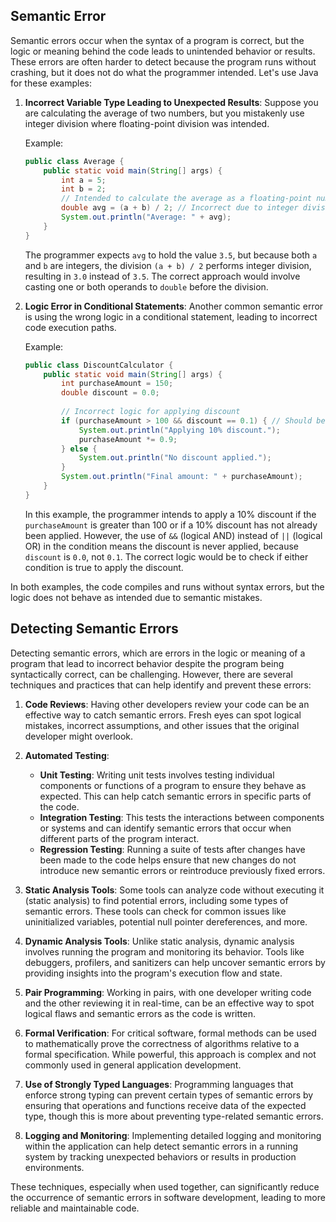 ## Semantic Error

Semantic errors occur when the syntax of a program is correct, but the logic or meaning behind the code leads to unintended behavior or results. These errors are often harder to detect because the program runs without crashing, but it does not do what the programmer intended. Let's use Java for these examples:

1. **Incorrect Variable Type Leading to Unexpected Results**:
   Suppose you are calculating the average of two numbers, but you mistakenly use integer division where floating-point division was intended.

   Example:
   ```java
   public class Average {
       public static void main(String[] args) {
           int a = 5;
           int b = 2;
           // Intended to calculate the average as a floating-point number
           double avg = (a + b) / 2; // Incorrect due to integer division
           System.out.println("Average: " + avg);
       }
   }
   ```
   The programmer expects `avg` to hold the value `3.5`, but because both `a` and `b` are integers, the division `(a + b) / 2` performs integer division, resulting in `3.0` instead of `3.5`. The correct approach would involve casting one or both operands to `double` before the division.

2. **Logic Error in Conditional Statements**:
   Another common semantic error is using the wrong logic in a conditional statement, leading to incorrect code execution paths.

   Example:
   ```java
   public class DiscountCalculator {
       public static void main(String[] args) {
           int purchaseAmount = 150;
           double discount = 0.0;
           
           // Incorrect logic for applying discount
           if (purchaseAmount > 100 && discount == 0.1) { // Should be ||
               System.out.println("Applying 10% discount.");
               purchaseAmount *= 0.9;
           } else {
               System.out.println("No discount applied.");
           }
           System.out.println("Final amount: " + purchaseAmount);
       }
   }
   ```
   In this example, the programmer intends to apply a 10% discount if the `purchaseAmount` is greater than 100 or if a 10% discount has not already been applied. However, the use of `&&` (logical AND) instead of `||` (logical OR) in the condition means the discount is never applied, because `discount` is `0.0`, not `0.1`. The correct logic would be to check if either condition is true to apply the discount.

In both examples, the code compiles and runs without syntax errors, but the logic does not behave as intended due to semantic mistakes.

## Detecting Semantic Errors

Detecting semantic errors, which are errors in the logic or meaning of a program that lead to incorrect behavior despite the program being syntactically correct, can be challenging. However, there are several techniques and practices that can help identify and prevent these errors:

1. **Code Reviews**: Having other developers review your code can be an effective way to catch semantic errors. Fresh eyes can spot logical mistakes, incorrect assumptions, and other issues that the original developer might overlook.

2. **Automated Testing**:
   - **Unit Testing**: Writing unit tests involves testing individual components or functions of a program to ensure they behave as expected. This can help catch semantic errors in specific parts of the code.
   - **Integration Testing**: This tests the interactions between components or systems and can identify semantic errors that occur when different parts of the program interact.
   - **Regression Testing**: Running a suite of tests after changes have been made to the code helps ensure that new changes do not introduce new semantic errors or reintroduce previously fixed errors.

3. **Static Analysis Tools**: Some tools can analyze code without executing it (static analysis) to find potential errors, including some types of semantic errors. These tools can check for common issues like uninitialized variables, potential null pointer dereferences, and more.

4. **Dynamic Analysis Tools**: Unlike static analysis, dynamic analysis involves running the program and monitoring its behavior. Tools like debuggers, profilers, and sanitizers can help uncover semantic errors by providing insights into the program's execution flow and state.

5. **Pair Programming**: Working in pairs, with one developer writing code and the other reviewing it in real-time, can be an effective way to spot logical flaws and semantic errors as the code is written.

6. **Formal Verification**: For critical software, formal methods can be used to mathematically prove the correctness of algorithms relative to a formal specification. While powerful, this approach is complex and not commonly used in general application development.

7. **Use of Strongly Typed Languages**: Programming languages that enforce strong typing can prevent certain types of semantic errors by ensuring that operations and functions receive data of the expected type, though this is more about preventing type-related semantic errors.

8. **Logging and Monitoring**: Implementing detailed logging and monitoring within the application can help detect semantic errors in a running system by tracking unexpected behaviors or results in production environments.

These techniques, especially when used together, can significantly reduce the occurrence of semantic errors in software development, leading to more reliable and maintainable code.

